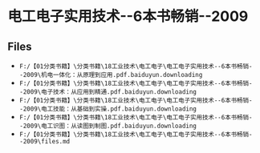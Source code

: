 # 电工电子实用技术--6本书畅销--2009

## Files

- `F:/【01分类书籍】\分类书籍\18工业技术\电工电子\电工电子实用技术--6本书畅销--2009\机电一体化：从原理到应用.pdf.baiduyun.downloading`
- `F:/【01分类书籍】\分类书籍\18工业技术\电工电子\电工电子实用技术--6本书畅销--2009\电子技术：从应用到精通.pdf.baiduyun.downloading`
- `F:/【01分类书籍】\分类书籍\18工业技术\电工电子\电工电子实用技术--6本书畅销--2009\电工技能：从基础到实操.pdf.baiduyun.downloading`
- `F:/【01分类书籍】\分类书籍\18工业技术\电工电子\电工电子实用技术--6本书畅销--2009\电工识图：从读图到制图.pdf.baiduyun.downloading`
- `F:/【01分类书籍】\分类书籍\18工业技术\电工电子\电工电子实用技术--6本书畅销--2009\files.md`
